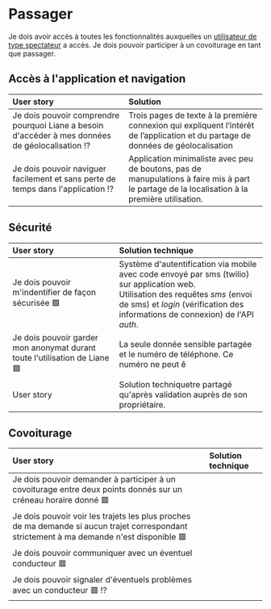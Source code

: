 # Passager 
Je dois avoir accès à toutes les fonctionnalités auxquelles un [utilisateur de type spectateur](UserStoriesSpectateur.md) a accès. Je dois pouvoir participer à un covoiturage en tant que passager. 

## Accès à l'application et navigation
| User story | Solution |
| :-------- | :--------- |
| Je dois pouvoir comprendre pourquoi Liane a besoin d'accéder à mes données de géolocalisation :interrobang: | Trois pages de texte à la première connexion qui expliquent l’intérêt de l’application et du partage de données de géolocalisation|
| Je dois pouvoir naviguer facilement et sans perte de temps dans l'application :interrobang: | Application minimaliste avec peu de boutons, pas de manupulations à faire mis à part le partage de la localisation à la première utilisation. |

## Sécurité
| User story | Solution technique |
| :-------- | :--------- |
| Je dois pouvoir m'indentifier de façon sécurisée 🟩  | Système d'autentification via mobile avec code envoyé par sms (twilio) sur application web. <br/> Utilisation des requêtes *sms* (envoi de sms) et *login* (vérification des informations de connexion) de l'API *auth*. |
| Je dois pouvoir garder mon anonymat durant toute l'utilisation de Liane 🟩  | La seule donnée sensible partagée et le numéro de téléphone. Ce numéro ne peut ê |
| User story | Solution techniquetre partagé qu'après validation auprès de son propriétaire. |


## Covoiturage
| User story  | Solution technique |
| :-------- | :--------- |
| Je dois pouvoir demander à participer à un covoiturage entre deux points donnés sur un créneau horaire donné 🟥 | |
| Je dois pouvoir voir les trajets les plus proches de ma demande si aucun trajet correspondant strictement à ma demande n'est disponible 🟥 | |
| Je dois pouvoir communiquer avec un éventuel conducteur 🟥 | | 
| Je dois pouvoir signaler d'éventuels problèmes avec un conducteur 🟥 :interrobang: | |
